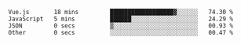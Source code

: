 <!--START_SECTION:waka-->

```text
Vue.js       18 mins         ██████████████████▓░░░░░░   74.30 %
JavaScript   5 mins          ██████░░░░░░░░░░░░░░░░░░░   24.29 %
JSON         0 secs          ▒░░░░░░░░░░░░░░░░░░░░░░░░   00.93 %
Other        0 secs          ░░░░░░░░░░░░░░░░░░░░░░░░░   00.47 %
```

<!--END_SECTION:waka-->
